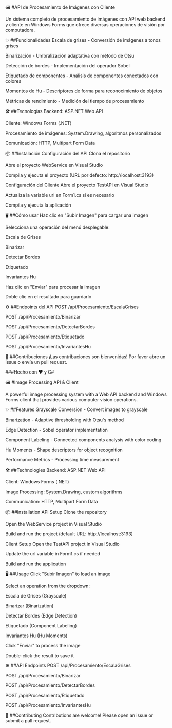 🖼️ #API de Procesamiento de Imágenes con Cliente

Un sistema completo de procesamiento de imágenes con API web backend y cliente en Windows Forms que ofrece diversas operaciones de visión por computadora.

✨ ##Funcionalidades
Escala de grises - Conversión de imágenes a tonos grises

Binarización - Umbralización adaptativa con método de Otsu

Detección de bordes - Implementación del operador Sobel

Etiquetado de componentes - Análisis de componentes conectados con colores

Momentos de Hu - Descriptores de forma para reconocimiento de objetos

Métricas de rendimiento - Medición del tiempo de procesamiento

🛠️ ##Tecnologías
Backend: ASP.NET Web API

Cliente: Windows Forms (.NET)

Procesamiento de imágenes: System.Drawing, algoritmos personalizados

Comunicación: HTTP, Multipart Form Data

📦 ##Instalación
Configuración del API
Clona el repositorio

Abre el proyecto WebService en Visual Studio

Compila y ejecuta el proyecto (URL por defecto: http://localhost:3193)

Configuración del Cliente
Abre el proyecto TestAPI en Visual Studio

Actualiza la variable url en Form1.cs si es necesario

Compila y ejecuta la aplicación

🖥️ ##Cómo usar
Haz clic en "Subir Imagen" para cargar una imagen

Selecciona una operación del menú desplegable:

Escala de Grises

Binarizar

Detectar Bordes

Etiquetado

Invariantes Hu

Haz clic en "Enviar" para procesar la imagen

Doble clic en el resultado para guardarlo

⚙️ ##Endpoints del API
POST /api/Procesamiento/EscalaGrises

POST /api/Procesamiento/Binarizar

POST /api/Procesamiento/DetectarBordes

POST /api/Procesamiento/Etiquetado

POST /api/Procesamiento/InvariantesHu

🤝 ##Contribuciones
¡Las contribuciones son bienvenidas! Por favor abre un issue o envía un pull request.

###Hecho con ❤️ y C#

🖼️ #Image Processing API & Client

A powerful image processing system with a Web API backend and Windows Forms client that provides various computer vision operations.

✨ ##Features
Grayscale Conversion - Convert images to grayscale

Binarization - Adaptive thresholding with Otsu's method

Edge Detection - Sobel operator implementation

Component Labeling - Connected components analysis with color coding

Hu Moments - Shape descriptors for object recognition

Performance Metrics - Processing time measurement

🛠️ ##Technologies
Backend: ASP.NET Web API

Client: Windows Forms (.NET)

Image Processing: System.Drawing, custom algorithms

Communication: HTTP, Multipart Form Data

📦 ##Installation
API Setup
Clone the repository

Open the WebService project in Visual Studio

Build and run the project (default URL: http://localhost:3193)

Client Setup
Open the TestAPI project in Visual Studio

Update the url variable in Form1.cs if needed

Build and run the application

🖥️ ##Usage
Click "Subir Imagen" to load an image

Select an operation from the dropdown:

Escala de Grises (Grayscale)

Binarizar (Binarization)

Detectar Bordes (Edge Detection)

Etiquetado (Component Labeling)

Invariantes Hu (Hu Moments)

Click "Enviar" to process the image

Double-click the result to save it

⚙️ ##API Endpoints
POST /api/Procesamiento/EscalaGrises

POST /api/Procesamiento/Binarizar

POST /api/Procesamiento/DetectarBordes

POST /api/Procesamiento/Etiquetado

POST /api/Procesamiento/InvariantesHu

🤝 ##Contributing
Contributions are welcome! Please open an issue or submit a pull request.
